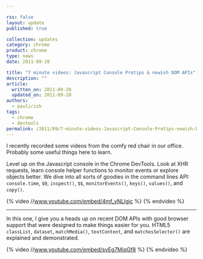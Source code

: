 ```yaml
---

rss: false
layout: update
published: true

collection: updates
category: chrome
product: chrome
type: news
date: 2011-09-28

title: "7 minute videos: Javascript Console Protips & newish DOM APIs"
description: ""
article:
  written_on: 2011-09-28
  updated_on: 2011-09-28
authors:
  - paulirish
tags:
  - chrome
  - devtools
permalink: /2011/09/7-minute-videos-Javascript-Console-Protips-newish-DOM-APIs
---
```

<p>I recently recorded some videos from the comfy red chair in our office. Probably some useful things here to learn.</p>

<p>Level up on the Javascript console in the Chrome DevTools. Look at XHR requests, learn console helper functions to monitor events or explore objects better. We dive into all sorts of goodies in the command lines API: <code>console.time</code>, <code>$0</code>, <code>inspect()</code>, <code>$$</code>, <code>monitorEvents()</code>, <code>keys()</code>, <code>values()</code>, and <code>copy()</code>.</p>

{% video //www.youtube.com/embed/4mf_yNLlgic %} {% endvideo %}

<hr>

<p>In this one, I give you a heads up on recent DOM APIs with good browser support that were designed to make things easier for you. HTML5 <code>classList</code>, <code>dataset</code>, <code>matchMedia()</code>, <code>textContent</code>, and <code>matchesSelector()</code> are explained and demonstrated.</p>

{% video //www.youtube.com/embed/svEg7MiqGf8 %} {% endvideo %}
